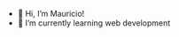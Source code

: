 - 👋 Hi, I’m Mauricio!
- 🌱 I’m currently learning web development

<!---
Mauri667/Mauri667 is a ✨ special ✨ repository because its `README.md` (this file) appears on your GitHub profile.
You can click the Preview link to take a look at your changes.
--->
